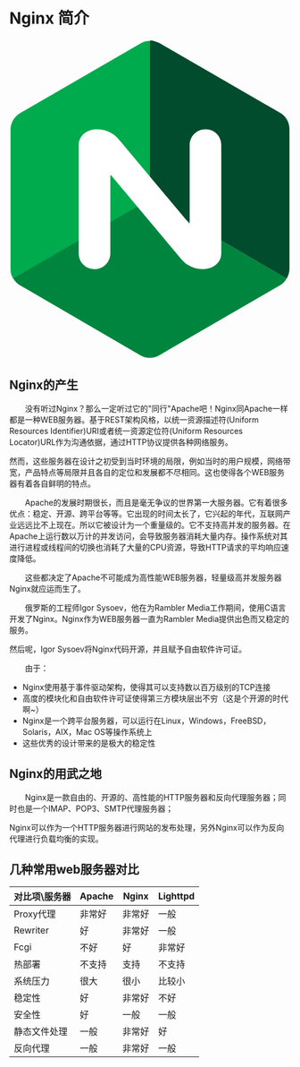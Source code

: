 # Nginx 简介

<div>
<svg version="1.1" id="Layer_1" xmlns="http://www.w3.org/2000/svg" xmlns:xlink="http://www.w3.org/1999/xlink" x="0px" y="0px"
	 viewBox="0 0 73 83" style="enable-background:new 0 0 73 83;" xml:space="preserve">
<style type="text/css">
	.st0{fill:#00AB4E;}
	.st1{fill:#00853E;}
	.st2{fill:#004C2C;}
	.st3{fill:#FFFFFF;}
</style>
<path class="st0" d="M36.5,0.5c-0.9,0-1.7,0.2-2.5,0.7L2.8,19.2c-1.5,0.9-2.5,2.5-2.5,4.3v36.1c0,0.9,0.2,1.7,0.7,2.5l35.5-20.5
	C36.5,41.5,36.5,14.9,36.5,0.5z"/>
<path class="st1" d="M1,62c0.4,0.7,1,1.4,1.8,1.8L34,81.9c1.5,0.9,3.4,0.9,4.9,0l31.3-18.1c0.8-0.4,1.4-1.1,1.8-1.8L36.5,41.5
	C36.5,41.5,13.5,54.8,1,62z"/>
<path class="st2" d="M72,62c0.4-0.7,0.7-1.6,0.7-2.5l0-36.1c0-1.8-0.9-3.4-2.5-4.3L39,1.1c-0.8-0.4-1.6-0.7-2.5-0.7l0,41
	C36.5,41.5,59.5,54.8,72,62z"/>
<path class="st3" d="M44.7,57.1c1.4,1.7,3.6,2.5,5.6,2.5c2.7,0,4.7-1.8,4.7-4l0-28.2c0-2.2-1.8-4-4-4h-0.1c-2.3,0-4.1,1.8-4.1,4.1
	l0,20.1c0,0.1-0.1,0.1-0.2,0.1L28.3,25.9c-1.4-1.7-3.6-2.5-5.6-2.5c-2.7,0-4.7,1.8-4.7,4l0,28.2c0,2.2,1.8,4,4,4h0.1
	c2.3,0,4.1-1.8,4.1-4.1l0-20.1c0-0.1,0.1-0.1,0.2-0.1L44.7,57.1z"/>
</svg>
</div>

## Nginx的产生

　　没有听过Nginx？那么一定听过它的"同行"Apache吧！Nginx同Apache一样都是一种WEB服务器。基于REST架构风格，以统一资源描述符(Uniform Resources Identifier)URI或者统一资源定位符(Uniform Resources Locator)URL作为沟通依据，通过HTTP协议提供各种网络服务。

然而，这些服务器在设计之初受到当时环境的局限，例如当时的用户规模，网络带宽，产品特点等局限并且各自的定位和发展都不尽相同。这也使得各个WEB服务器有着各自鲜明的特点。

　　Apache的发展时期很长，而且是毫无争议的世界第一大服务器。它有着很多优点：稳定、开源、跨平台等等。它出现的时间太长了，它兴起的年代，互联网产业远远比不上现在。所以它被设计为一个重量级的。它不支持高并发的服务器。在Apache上运行数以万计的并发访问，会导致服务器消耗大量内存。操作系统对其进行进程或线程间的切换也消耗了大量的CPU资源，导致HTTP请求的平均响应速度降低。

　　这些都决定了Apache不可能成为高性能WEB服务器，轻量级高并发服务器Nginx就应运而生了。

　　俄罗斯的工程师Igor Sysoev，他在为Rambler Media工作期间，使用C语言开发了Nginx。Nginx作为WEB服务器一直为Rambler Media提供出色而又稳定的服务。

然后呢，Igor Sysoev将Nginx代码开源，并且赋予自由软件许可证。

　　由于：

- Nginx使用基于事件驱动架构，使得其可以支持数以百万级别的TCP连接
- 高度的模块化和自由软件许可证使得第三方模块层出不穷（这是个开源的时代啊~）
- Nginx是一个跨平台服务器，可以运行在Linux，Windows，FreeBSD，Solaris，AIX，Mac OS等操作系统上
- 这些优秀的设计带来的是极大的稳定性

## Nginx的用武之地

　　Nginx是一款自由的、开源的、高性能的HTTP服务器和反向代理服务器；同时也是一个IMAP、POP3、SMTP代理服务器；

Nginx可以作为一个HTTP服务器进行网站的发布处理，另外Nginx可以作为反向代理进行负载均衡的实现。

## 几种常用web服务器对比

| **对比项\服务器** | **Apache** | **Nginx** | **Lighttpd** |
| ----------------- | ---------- | --------- | ------------ |
| Proxy代理         | 非常好     | 非常好    | 一般         |
| Rewriter          | 好         | 非常好    | 一般         |
| Fcgi              | 不好       | 好        | 非常好       |
| 热部署            | 不支持     | 支持      | 不支持       |
| 系统压力          | 很大       | 很小      | 比较小       |
| 稳定性            | 好         | 非常好    | 不好         |
| 安全性            | 好         | 一般      | 一般         |
| 静态文件处理      | 一般       | 非常好    | 好           |
| 反向代理          | 一般       | 非常好    | 一般         |
